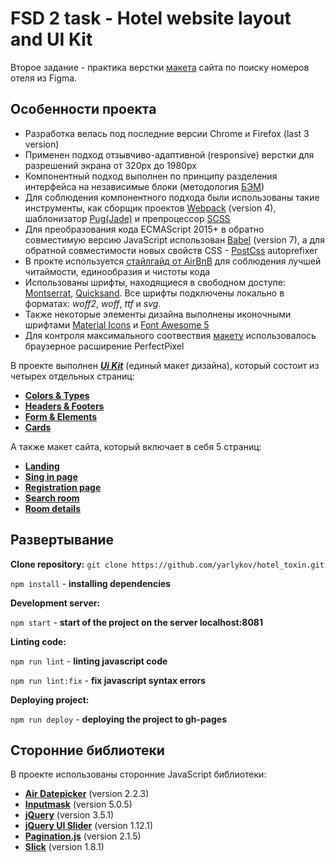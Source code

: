 # FSD 2 task - Hotel website layout and UI Kit
 Второе задание - практика верстки [макета](https://www.figma.com/file/MumYcKVk9RkKZEG6dR5E3A/FSD-frontend-education-program.-The-2nd-task?node-id=0%3A1) сайта по поиску номеров отеля из Figma.

 ##  Особенности проекта
  - Разработка велась под последние версии Chrome и Firefox (last 3 version)
  - Применен подход отзывчиво-адаптивной (responsive) верстки для разрешений экрана от 320px до 1980px
  - Компонентный подход выполнен по принципу разделения интерфейса на независимые блоки (методология [БЭМ](https://ru.bem.info/methodology/quick-start/))
  - Для соблюдения компонентного подхода были использованы такие инструменты, как сборщик проектов [Webpack](https://webpack.js.org) (version 4), шаблонизатор [Pug(Jade)](https://gist.github.com/neretin-trike/53aff5afb76153f050c958b82abd9228) и препроцессор [SCSS](https://sass-scss.ru)
  - Для преобразования кода ECMAScript 2015+ в обратно совместимую версию JavaScript использован [Babel](https://babeljs.io) (version 7), а для обратной совместимости новых свойств CSS - [PostCss](https://postcss.org) autoprefixer
  - В прокте используется [стайлгайд от AirBnB](https://github.com/airbnb/javascript) для соблюдения лучшей читаймости, единообразия и чистоты кода
  - Использованы шрифты, находящиеся в свободном доступе: [Montserrat](https://fonts.google.com/specimen/Montserrat), [Quicksand](https://fonts.google.com/specimen/Quicksand). Все шрифты подключены локально в форматах: *woff2*, *woff*, *ttf* и *svg*.
  - Также некоторые элементы дизайна выполнены иконочными шрифтами [Material Icons](https://google.github.io/material-design-icons/) и [Font Awesome 5](https://fontawesome.com)
  - Для контроля максимального соотвествия [макету](https://www.figma.com/file/MumYcKVk9RkKZEG6dR5E3A/FSD-frontend-education-program.-The-2nd-task?node-id=0%3A1) использовалось браузерное расширение PerfectPixel
 
  В проекте выполнен [***Ui Kit***](https://yarlykov.github.io/hotel_toxin/start-page.html) (единый макет дизайна), который состоит из четырех отдельных страниц:
 
 - [**Colors & Types**](https://yarlykov.github.io/hotel_toxin/ui-kit-colors-type.html)
 - [**Headers & Footers**](https://yarlykov.github.io/hotel_toxin/ui-kit-headers-footers.html)
 - [**Form & Elements**](https://yarlykov.github.io/hotel_toxin/ui-kit-form-elements.html)
 - [**Cards**](https://yarlykov.github.io/hotel_toxin/ui-kit-cards.html)

А также макет сайта, который включает в себя 5 страниц:

- [**Landing**](https://yarlykov.github.io/hotel_toxin/landing-page.html)
- [**Sing in page**](https://yarlykov.github.io/hotel_toxin/sing-in-page.html)
- [**Registration page**](https://yarlykov.github.io/hotel_toxin/registration-page.html)
- [**Search room**](https://yarlykov.github.io/hotel_toxin/search-room-page.html)
- [**Room details**](https://yarlykov.github.io/hotel_toxin/room-details-page.html)
 
 ## Развертывание
 
**Clone repository:**
 `git clone https://github.com/yarlykov/hotel_toxin.git`
 
 `npm install` - **installing dependencies**

**Development server:**

 `npm start` - **start of the project on the server localhost:8081**

**Linting code:**

 `npm run lint` - **linting javascript code**

 `npm run lint:fix` - **fix javascript syntax errors**

**Deploying project:**

 `npm run deploy` - **deploying the project to gh-pages**

 ##  Сторонние библиотеки

 В проекте использованы сторонние JavaScript библиотеки:

- [**Air Datepicker**](http://t1m0n.name/air-datepicker/docs/index-ru.html) (version 2.2.3)
- [**Inputmask**](https://github.com/RobinHerbots/Inputmask) (version 5.0.5)
- [**jQuery**](https://jquery.com) (version 3.5.1)
- [**jQuery UI Slider**](https://jqueryui.com/slider/#range) (version 1.12.1)
- [**Pagination.js**](https://pagination.js.org) (version 2.1.5)
- [**Slick**](https://github.com/kenwheeler/slick#readme) (version 1.8.1)